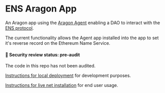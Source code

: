 # ENS Aragon App

An Aragon app using the [Aragon Agent](https://github.com/aragon/aragon-apps/tree/master/apps/agent) enabling a DAO to 
interact with the [ENS protocol](https://ens.domains/). 

The current functionality allows the Agent app installed into the app to set it's reverse record on the Ethereum Name Service.

#### :rotating_light: Security review status: pre-audit  
The code in this repo has not been audited.

[Instructions for local deployment](https://github.com/empowerthedao/ens-aragon-app/blob/master/local-install.md)
for development purposes.

[Instructions for live net installation](https://github.com/empowerthedao/ens-aragon-app/blob/master/ens-aragon-app/fresh-install.md)
for end user usage. 
